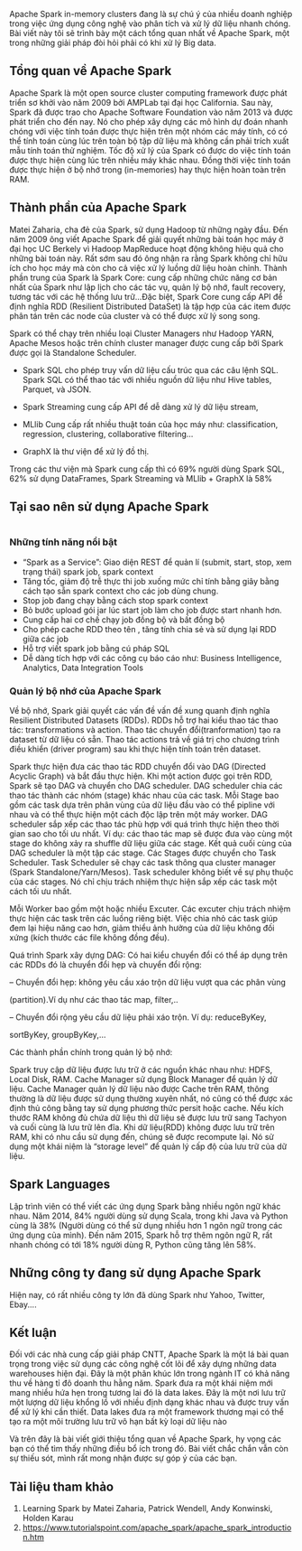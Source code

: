 <div class="md-contents article-content__body my-2 flex-fill"><p><img src="https://viblo.asia/uploads/e458bfb3-2876-490e-8456-d1b03f87600c.jpg" alt="" data-src="https://viblo.asia/uploads/e458bfb3-2876-490e-8456-d1b03f87600c.jpg" data-zoom-src="https://viblo.asia/uploads/e458bfb3-2876-490e-8456-d1b03f87600c.jpg" srcset="https://viblo.asia/uploads/e458bfb3-2876-490e-8456-d1b03f87600c.jpg" class="medium-zoom-image" lazy="loaded"><br>
Apache Spark in-memory clusters đang là sự chú ý của nhiều doanh nghiệp trong việc ứng dụng công nghệ vào phân tích và xử lý dữ liệu nhanh chóng. Bài viết này tôi sẽ trình bày một cách tổng quan nhất về Apache Spark, một trong những giải pháp đòi hỏi phải có khi xử lý Big data.</p>
<h2 id="_tong-quan-ve-apache-spark-0">Tổng quan về Apache Spark</h2>
<p>Apache Spark là một open source cluster computing framework được phát triển sơ khởi vào năm 2009 bởi AMPLab tại đại học California. Sau này, Spark đã được trao cho Apache Software Foundation vào năm 2013 và được phát triển cho đến nay. Nó cho phép xây dựng các mô hình dự đoán nhanh chóng với việc tính toán được thực hiện trên một nhóm các máy tính, có có thể tính toán cùng lúc trên toàn bộ tập dữ liệu mà không cần phải trích xuất mẫu tính toán thử nghiệm. Tốc độ xử lý của Spark có được do việc tính toán được thực hiện cùng lúc trên nhiều máy khác nhau. Đồng thời việc tính toán được thực hiện ở bộ nhớ trong (in-memories) hay thực hiện hoàn toàn trên RAM.</p>
<h2 id="_thanh-phan-cua-apache-spark-1">Thành phần của Apache Spark</h2>
<p>Matei Zaharia, cha đẻ của Spark, sử dụng Hadoop từ những ngày đầu. Đến năm 2009 ông viết Apache Spark để giải quyết những bài toán học máy ở đại học UC Berkely vì Hadoop MapReduce hoạt động không hiệu quả cho những bài toán này. Rất sớm sau đó ông nhận ra rằng Spark không chỉ hữu ích cho học máy mà còn cho cả việc xử lý luồng dữ liệu hoàn chỉnh.<img src="https://viblo.asia/uploads/c3ff2905-9c18-40cf-9319-c4ebcd2acdb2.jpg" alt="" data-src="https://viblo.asia/uploads/c3ff2905-9c18-40cf-9319-c4ebcd2acdb2.jpg" data-zoom-src="https://viblo.asia/uploads/c3ff2905-9c18-40cf-9319-c4ebcd2acdb2.jpg" srcset="https://viblo.asia/uploads/c3ff2905-9c18-40cf-9319-c4ebcd2acdb2.jpg" class="medium-zoom-image" lazy="loaded">
Thành phần trung của Spark là Spark Core: cung cấp những chức năng cơ bản nhất của Spark như lập lịch cho các tác vụ, quản lý bộ nhớ, fault recovery, tương tác với các hệ thống lưu trữ…Đặc biệt, Spark Core cung cấp API để định nghĩa RDD (Resilient Distributed DataSet) là tập hợp của các item được phân tán trên các node của cluster và có thể được xử lý song song.</p>
<p>Spark có thể chạy trên nhiều loại Cluster Managers như Hadoop YARN, Apache Mesos hoặc trên chính cluster manager được cung cấp bởi Spark được gọi là Standalone Scheduler.</p>
<ul>
<li>
<p>Spark SQL cho phép truy vấn dữ liệu cấu trúc qua các câu lệnh SQL. Spark SQL có thể thao tác với nhiều nguồn dữ liệu như Hive tables, Parquet, và JSON.</p>
</li>
<li>
<p>Spark Streaming cung cấp API để dễ dàng xử lý dữ liệu stream,</p>
</li>
<li>
<p>MLlib Cung cấp rất nhiều thuật toán của học máy như: classification, regression, clustering, collaborative filtering…</p>
</li>
<li>
<p>GraphX là thư viện để xử lý đồ thị.</p>
</li>
</ul>
<p>Trong các thư viện mà Spark cung cấp thì có 69% người dùng Spark SQL, 62% sử dụng DataFrames, Spark Streaming và MLlib + GraphX là 58%</p>
<h2 id="_tai-sao-nen-su-dung-apache-spark-2">Tại sao nên sử dụng Apache Spark</h2>
<p><img src="https://viblo.asia/uploads/29e210c9-f124-455e-8e9b-31eece7fe623.jpg" alt="" data-src="https://viblo.asia/uploads/29e210c9-f124-455e-8e9b-31eece7fe623.jpg" data-zoom-src="https://viblo.asia/uploads/29e210c9-f124-455e-8e9b-31eece7fe623.jpg" srcset="https://viblo.asia/uploads/29e210c9-f124-455e-8e9b-31eece7fe623.jpg" class="medium-zoom-image" lazy="loaded"></p>
<h3 id="_nhung-tinh-nang-noi-bat-3">Những tính năng nổi bật</h3>
<ul>
<li>“Spark as a Service”: Giao diện REST để quản lí (submit, start, stop, xem trạng thái) spark job, spark context</li>
<li>Tăng tốc, giảm độ trễ thực thi job xuống mức chỉ tính bằng giây bằng cách tạo sẵn spark context cho các job dùng chung.</li>
<li>Stop job đang chạy bằng cách stop spark context</li>
<li>Bỏ bước upload gói jar lúc start job làm cho job được start nhanh hơn.</li>
<li>Cung cấp hai cơ chế chạy job đồng bộ và bất đồng bộ</li>
<li>Cho phép cache RDD theo tên , tăng tính chia sẻ và sử dụng lại RDD giữa các job</li>
<li>Hỗ trợ viết spark job bằng cú pháp SQL</li>
<li>Dễ dàng tích hợp với các công cụ báo cáo như: Business Intelligence, Analytics, Data Integration Tools</li>
</ul>
<h3 id="_quan-ly-bo-nho-cua-apache-spark-4">Quản lý bộ nhớ của Apache Spark</h3>
<p>Về bộ nhớ, Spark giải quyết các vấn đề vấn đề xung quanh định nghĩa Resilient Distributed Datasets (RDDs). RDDs hỗ trợ hai kiểu thao tác thao tác: transformations và action. Thao tác chuyển đổi(tranformation) tạo ra dataset từ dữ liệu có sẵn. Thao tác actions trả về giá trị cho chương trình điều khiển (driver program) sau khi thực hiện tính toán trên dataset.</p>
<p>Spark thực hiện đưa các thao tác RDD chuyển đổi vào DAG (Directed Acyclic Graph) và bắt đầu thực hiện. Khi một action được gọi trên RDD, Spark sẽ tạo DAG và chuyển cho DAG scheduler. DAG scheduler chia các thao tác thành các nhóm (stage) khác nhau của các task. Mỗi Stage bao gồm các task dựa trên phân vùng của dữ liệu đầu vào có thể pipline với nhau và có thể thực hiện một cách độc lập trên một máy worker. DAG scheduler sắp xếp các thao tác phù hợp với quá trình thực hiện theo thời gian sao cho tối ưu nhất. Ví dụ: các thao tác map sẽ được đưa vào cùng một stage do không xảy ra shuffle dữ liệu giữa các stage. Kết quả cuối cùng của DAG scheduler là một tập các stage. Các Stages được chuyển cho Task Scheduler. Task Scheduler sẽ chạy các task thông qua cluster manager (Spark Standalone/Yarn/Mesos). Task scheduler không biết về sự phụ thuộc của các stages. Nó chỉ chịu trách nhiệm thực hiện sắp xếp các task một cách tối ưu nhất.</p>
<p>Mỗi Worker bao gồm một hoặc nhiều Excuter. Các excuter chịu trách nhiệm thực hiện các task trên các luồng riêng biệt. Việc chia nhỏ các task giúp đem lại hiệu năng cao hơn, giảm thiểu ảnh hưởng của dữ liệu không đối xứng (kích thước các file không đồng đều).</p>
<p>Quá trình Spark xây dựng DAG: Có hai kiểu chuyển đổi có thể áp dụng trên các RDDs đó là chuyển đổi hẹp và chuyển đổi rộng:</p>
<p>– Chuyển đổi hẹp: không yêu cầu xáo trộn dữ liệu vượt qua các phân vùng</p>
<p>(partition).Ví dụ như các thao tác map, filter,..</p>
<p>– Chuyển đổi rộng yêu cầu dữ liệu phải xáo trộn. Ví dụ: reduceByKey,</p>
<p>sortByKey, groupByKey,…</p>
<p>Các thành phần chính trong quản lý bộ nhớ:</p>
<p>Spark truy cập dữ liệu được lưu trữ ở các nguồn khác nhau như: HDFS, Local Disk, RAM. Cache Manager sử dụng Block Manager để quản lý dữ liệu. Cache Manager quản lý dữ liệu nào được Cache trên RAM, thông thường là dữ liệu được sử dụng thường xuyên nhất, nó cũng có thể được xác định thủ công bằng tay sử dụng phương thức persit hoặc cache. Nếu kích thước RAM không đủ chứa dữ liệu thì dữ liệu sẽ được lưu trữ sang Tachyon và cuối cùng là lưu trữ lên đĩa. Khi dữ liệu(RDD) không được lưu trữ trên RAM, khi có nhu cầu sử dụng đến, chúng sẽ được recompute lại. Nó sử dụng một khái niệm là “storage level” để quản lý cấp độ của lưu trữ của dữ liệu.</p>
<h2 id="_spark-languages-5">Spark Languages</h2>
<p>Lập trình viên có thể viết các ứng dụng Spark bằng nhiều ngôn ngữ khác nhau. Năm 2014, 84% người dùng sử dụng Scala, trong khi Java và Python cùng là 38% (Người dùng có thể sử dụng nhiều hơn 1 ngôn ngữ trong các ứng dụng của mình). Đến năm 2015, Spark hỗ trợ thêm ngôn ngữ R, rất nhanh chóng có tới 18% người dùng R, Python cũng tăng lên 58%.<img src="https://viblo.asia/uploads/d1771afd-6556-4e39-8b93-dc85f44a692d.jpg" alt="" data-src="https://viblo.asia/uploads/d1771afd-6556-4e39-8b93-dc85f44a692d.jpg" data-zoom-src="https://viblo.asia/uploads/d1771afd-6556-4e39-8b93-dc85f44a692d.jpg" srcset="https://viblo.asia/uploads/d1771afd-6556-4e39-8b93-dc85f44a692d.jpg" class="medium-zoom-image" lazy="loaded"></p>
<h2 id="_nhung-cong-ty-dang-su-dung-apache-spark-6">Những công ty đang sử dụng Apache Spark</h2>
<p>Hiện nay, có rất nhiều công ty lớn đã dùng Spark  như Yahoo, Twitter, Ebay....
<img src="https://viblo.asia/uploads/fdac5aee-56e7-4a29-83f8-edc8dff6b9c8.jpg" alt="" data-src="https://viblo.asia/uploads/fdac5aee-56e7-4a29-83f8-edc8dff6b9c8.jpg" data-zoom-src="https://viblo.asia/uploads/fdac5aee-56e7-4a29-83f8-edc8dff6b9c8.jpg" srcset="https://viblo.asia/uploads/fdac5aee-56e7-4a29-83f8-edc8dff6b9c8.jpg" class="medium-zoom-image" lazy="loaded"></p>
<h2 id="_ket-luan-7">Kết luận</h2>
<p>Đối với các nhà cung cấp giải pháp CNTT, Apache Spark là một lá bài quan trọng trong việc sử dụng các công nghệ cốt lõi để xây dựng những data warehouses hiện đại. Đây là một phân khúc lớn trong ngành IT có khả năng thu về hàng tỉ đô doanh thu hằng năm. Spark đưa ra một khái niệm mới mang nhiều hứa hẹn trong tương lai đó là data lakes. Đây là một nơi lưu trữ một lượng dữ liệu khổng lồ với nhiều định dạng khác nhau và được truy vấn để xử lý khi cần thiết. Data lakes đưa ra một framework thương mại có thể tạo ra một môi trường lưu trữ vô hạn bất kỳ loại dữ liệu nào</p>
<p>Và trên đây là bài viết giới thiệu tổng quan về Apache Spark, hy vọng các bạn có thể tìm thấy những điều bổ ích trong đó. Bài viết chắc chắn vẫn còn sự thiếu sót, mình rất mong nhận được sự góp ý của các bạn.</p>
<h2 id="_tai-lieu-tham-khao-8">Tài liệu tham khảo</h2>
<ol>
<li>Learning Spark by Matei Zaharia, Patrick Wendell, Andy Konwinski, Holden Karau</li>
<li><a href="https://www.tutorialspoint.com/apache_spark/apache_spark_introduction.htm" target="_blank">https://www.tutorialspoint.com/apache_spark/apache_spark_introduction.htm</a></li>
</ol>
</div>
